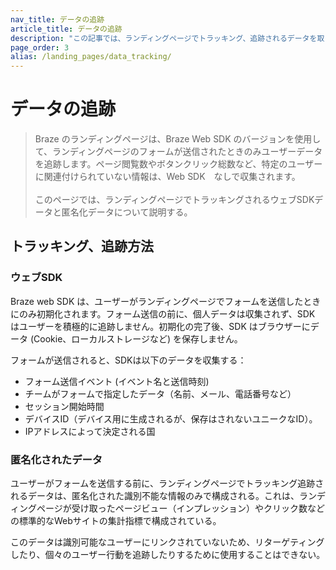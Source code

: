 ```yaml
---
nav_title: データの追跡
article_title: データの追跡
description: "この記事では、ランディングページでトラッキング、追跡されるデータを取り上げる。"
page_order: 3
alias: /landing_pages/data_tracking/
---
```


# データの追跡

> Braze のランディングページは、Braze Web SDK のバージョンを使用して、ランディングページのフォームが送信されたときのみユーザーデータを追跡します。ページ閲覧数やボタンクリック総数など、特定のユーザーに関連付けられていない情報は、Web SDK　なしで収集されます。<br><br>このページでは、ランディングページでトラッキングされるウェブSDKデータと匿名化データについて説明する。

## トラッキング、追跡方法

### ウェブSDK

Braze web SDK は、ユーザーがランディングページでフォームを送信したときにのみ初期化されます。フォーム送信の前に、個人データは収集されず、SDK はユーザーを積極的に追跡しません。初期化の完了後、SDK はブラウザーにデータ (Cookie、ローカルストレージなど) を保存しません。

フォームが送信されると、SDKは以下のデータを収集する：

- フォーム送信イベント (イベント名と送信時刻)
- チームがフォームで指定したデータ（名前、メール、電話番号など）
- セッション開始時間
- デバイスID（デバイス用に生成されるが、保存はされないユニークなID）。
- IPアドレスによって決定される国

### 匿名化されたデータ

ユーザーがフォームを送信する前に、ランディングページでトラッキング追跡されるデータは、匿名化された識別不能な情報のみで構成される。これは、ランディングページが受け取ったページビュー（インプレッション）やクリック数などの標準的なWebサイトの集計指標で構成されている。

このデータは識別可能なユーザーにリンクされていないため、リターゲティングしたり、個々のユーザー行動を追跡したりするために使用することはできない。

